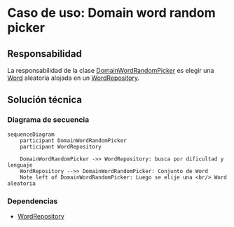 # Caso de uso: Domain word random picker

## Responsabilidad
La responsabilidad de la clase [DomainWordRandomPicker]() es elegir una [Word]() aleatoria alojada en un [WordRepository](). 


## Solución técnica

### Diagrama de secuencia
````mermaid
sequenceDiagram
    participant DomainWordRandomPicker
    participant WordRepository
    
    DomainWordRandomPicker ->> WordRepository: busca por dificultad y lenguaje
    WordRepository -->> DomainWordRandomPicker: Conjunto de Word 
    Note left of DomainWordRandomPicker: Luego se elije una <br/> Word aleatoria 
````

### Dependencias
- [WordRepository]()